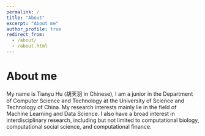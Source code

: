 ```yaml
---
permalink: /
title: "About"
excerpt: "About me"
author_profile: true
redirect_from: 
  - /about/
  - /about.html
---
```


About me
========
My name is Tianyu Hu (胡天羽 in Chinese), I am a junior in the Department of Computer Science and Technology at the University of Science and Technology of China. My research interests mainly lie in the field of Machine Learning and Data Science. I also have a broad interest in interdisciplinary research, including but not limited to computational biology, computational social science, and computational finance.